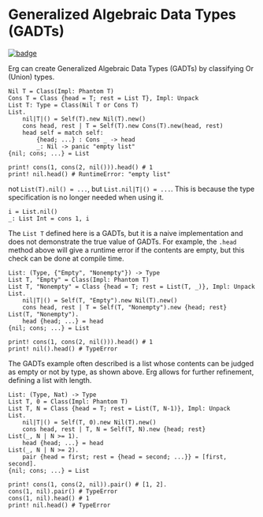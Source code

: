 # Generalized Algebraic Data Types (GADTs)

[![badge](https://img.shields.io/endpoint.svg?url=https%3A%2F%2Fgezf7g7pd5.execute-api.ap-northeast-1.amazonaws.com%2Fdefault%2Fsource_up_to_date%3Fowner%3Derg-lang%26repos%3Derg%26ref%3Dmain%26path%3Ddoc/EN/syntax/type/advanced/GADTs.md%26commit_hash%3D417bfcea08ed0e09f715f5d272842510fca8f6dd)](https://gezf7g7pd5.execute-api.ap-northeast-1.amazonaws.com/default/source_up_to_date?owner=erg-lang&repos=erg&ref=main&path=doc/EN/syntax/type/advanced/GADTs.md&commit_hash=417bfcea08ed0e09f715f5d272842510fca8f6dd)

Erg can create Generalized Algebraic Data Types (GADTs) by classifying Or (Union) types.

```erg
Nil T = Class(Impl: Phantom T)
Cons T = Class {head = T; rest = List T}, Impl: Unpack
List T: Type = Class(Nil T or Cons T)
List.
    nil|T|() = Self(T).new Nil(T).new()
    cons head, rest | T = Self(T).new Cons(T).new(head, rest)
    head self = match self:
        {head; ...} : Cons _ -> head
        _: Nil -> panic "empty list"
{nil; cons; ...} = List

print! cons(1, cons(2, nil())).head() # 1
print! nil.head() # RuntimeError: "empty list"
```

not `List(T).nil() = ...`, but `List.nil|T|() = ...`. This is because the type specification is no longer needed when using it.

```erg
i = List.nil()
_: List Int = cons 1, i
```

The `List T` defined here is a GADTs, but it is a naive implementation and does not demonstrate the true value of GADTs.
For example, the `.head` method above will give a runtime error if the contents are empty, but this check can be done at compile time.

```erg
List: (Type, {"Empty", "Nonempty"}) -> Type
List T, "Empty" = Class(Impl: Phantom T)
List T, "Nonempty" = Class {head = T; rest = List(T, _)}, Impl: Unpack
List.
    nil|T|() = Self(T, "Empty").new Nil(T).new()
    cons head, rest | T = Self(T, "Nonempty").new {head; rest}
List(T, "Nonempty").
    head {head; ...} = head
{nil; cons; ...} = List

print! cons(1, cons(2, nil())).head() # 1
print! nil().head() # TypeError
```

The GADTs example often described is a list whose contents can be judged as empty or not by type, as shown above.
Erg allows for further refinement, defining a list with length.

```erg
List: (Type, Nat) -> Type
List T, 0 = Class(Impl: Phantom T)
List T, N = Class {head = T; rest = List(T, N-1)}, Impl: Unpack
List.
    nil|T|() = Self(T, 0).new Nil(T).new()
    cons head, rest | T, N = Self(T, N).new {head; rest}
List(_, N | N >= 1).
    head {head; ...} = head
List(_, N | N >= 2).
    pair {head = first; rest = {head = second; ...}} = [first, second].
{nil; cons; ...} = List

print! cons(1, cons(2, nil)).pair() # [1, 2].
cons(1, nil).pair() # TypeError
cons(1, nil).head() # 1
print! nil.head() # TypeError
```
